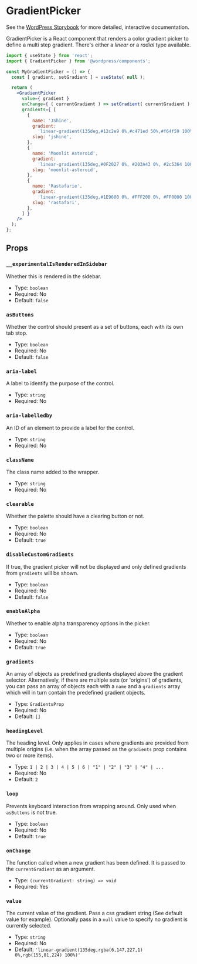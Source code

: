 # GradientPicker

<!-- This file is generated automatically and cannot be edited directly. Make edits via TypeScript types and TSDocs. -->

<p class="callout callout-info">See the <a href="https://wordpress.github.io/gutenberg/?path=/docs/components-gradientpicker--docs">WordPress Storybook</a> for more detailed, interactive documentation.</p>

GradientPicker is a React component that renders a color gradient picker to
define a multi step gradient. There's either a _linear_ or a _radial_ type
available.

```jsx
import { useState } from 'react';
import { GradientPicker } from '@wordpress/components';

const MyGradientPicker = () => {
  const [ gradient, setGradient ] = useState( null );

  return (
    <GradientPicker
      value={ gradient }
      onChange={ ( currentGradient ) => setGradient( currentGradient ) }
      gradients={ [
        {
          name: 'JShine',
          gradient:
            'linear-gradient(135deg,#12c2e9 0%,#c471ed 50%,#f64f59 100%)',
          slug: 'jshine',
        },
        {
          name: 'Moonlit Asteroid',
          gradient:
            'linear-gradient(135deg,#0F2027 0%, #203A43 0%, #2c5364 100%)',
          slug: 'moonlit-asteroid',
        },
        {
          name: 'Rastafarie',
          gradient:
            'linear-gradient(135deg,#1E9600 0%, #FFF200 0%, #FF0000 100%)',
          slug: 'rastafari',
        },
      ] }
    />
  );
};
```

## Props

### `__experimentalIsRenderedInSidebar`

Whether this is rendered in the sidebar.

 - Type: `boolean`
 - Required: No
 - Default: `false`

### `asButtons`

Whether the control should present as a set of buttons,
each with its own tab stop.

 - Type: `boolean`
 - Required: No
 - Default: `false`

### `aria-label`

A label to identify the purpose of the control.

 - Type: `string`
 - Required: No

### `aria-labelledby`

An ID of an element to provide a label for the control.

 - Type: `string`
 - Required: No

### `className`

The class name added to the wrapper.

 - Type: `string`
 - Required: No

### `clearable`

Whether the palette should have a clearing button or not.

 - Type: `boolean`
 - Required: No
 - Default: `true`

### `disableCustomGradients`

If true, the gradient picker will not be displayed and only defined
gradients from `gradients` will be shown.

 - Type: `boolean`
 - Required: No
 - Default: `false`

### `enableAlpha`

Whether to enable alpha transparency options in the picker.

 - Type: `boolean`
 - Required: No
 - Default: `true`

### `gradients`

An array of objects as predefined gradients displayed above the gradient
selector. Alternatively, if there are multiple sets (or 'origins') of
gradients, you can pass an array of objects each with a `name` and a
`gradients` array which will in turn contain the predefined gradient objects.

 - Type: `GradientsProp`
 - Required: No
 - Default: `[]`

### `headingLevel`

The heading level. Only applies in cases where gradients are provided
from multiple origins (i.e. when the array passed as the `gradients` prop
contains two or more items).

 - Type: `1 | 2 | 3 | 4 | 5 | 6 | "1" | "2" | "3" | "4" | ...`
 - Required: No
 - Default: `2`

### `loop`

Prevents keyboard interaction from wrapping around.
Only used when `asButtons` is not true.

 - Type: `boolean`
 - Required: No
 - Default: `true`

### `onChange`

The function called when a new gradient has been defined. It is passed to
the `currentGradient` as an argument.

 - Type: `(currentGradient: string) => void`
 - Required: Yes

### `value`

The current value of the gradient. Pass a css gradient string (See default value for example).
Optionally pass in a `null` value to specify no gradient is currently selected.

 - Type: `string`
 - Required: No
 - Default: `'linear-gradient(135deg,rgba(6,147,227,1) 0%,rgb(155,81,224) 100%)'`
